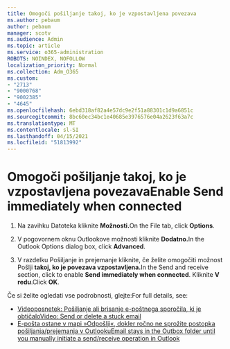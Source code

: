 ```yaml
---
title: Omogoči pošiljanje takoj, ko je vzpostavljena povezava
ms.author: pebaum
author: pebaum
manager: scotv
ms.audience: Admin
ms.topic: article
ms.service: o365-administration
ROBOTS: NOINDEX, NOFOLLOW
localization_priority: Normal
ms.collection: Adm_O365
ms.custom:
- "2713"
- "9000768"
- "9002385"
- "4645"
ms.openlocfilehash: 6ebd318af82a4e57dc9e2f51a88301c1d9a6851c
ms.sourcegitcommit: 8bc60ec34bc1e40685e3976576e04a2623f63a7c
ms.translationtype: MT
ms.contentlocale: sl-SI
ms.lasthandoff: 04/15/2021
ms.locfileid: "51813992"
---
```

# <a name="enable-send-immediately-when-connected"></a><span data-ttu-id="9caee-102">Omogoči pošiljanje takoj, ko je vzpostavljena povezava</span><span class="sxs-lookup"><span data-stu-id="9caee-102">Enable Send immediately when connected</span></span>
 
1. <span data-ttu-id="9caee-103">Na zavihku Datoteka kliknite **Možnosti.**</span><span class="sxs-lookup"><span data-stu-id="9caee-103">On the File tab, click **Options**.</span></span>

2. <span data-ttu-id="9caee-104">V pogovornem oknu Outlookove možnosti kliknite **Dodatno.**</span><span class="sxs-lookup"><span data-stu-id="9caee-104">In the Outlook Options dialog box, click **Advanced**.</span></span>

3. <span data-ttu-id="9caee-105">V razdelku Pošiljanje in prejemanje kliknite, če želite omogočiti možnost Pošlji **takoj, ko je povezava vzpostavljena.**</span><span class="sxs-lookup"><span data-stu-id="9caee-105">In the Send and receive section, click to enable **Send immediately when connected**.</span></span> <span data-ttu-id="9caee-106">Kliknite **V redu**.</span><span class="sxs-lookup"><span data-stu-id="9caee-106">Click **OK**.</span></span>

<span data-ttu-id="9caee-107">Če si želite ogledati vse podrobnosti, glejte:</span><span class="sxs-lookup"><span data-stu-id="9caee-107">For full details, see:</span></span>
- [<span data-ttu-id="9caee-108">Videoposnetek: Pošiljanje ali brisanje e-poštnega sporočila, ki je obtičalo</span><span class="sxs-lookup"><span data-stu-id="9caee-108">Video: Send or delete a stuck email</span></span>](https://support.office.com/article/Video-Send-or-delete-an-email-stuck-in-your-outbox-26d5d34a-4e5f-444a-a9e8-44db04a94dec) 
- [<span data-ttu-id="9caee-109">E-pošta ostane v mapi »Odpošlji«, dokler ročno ne sprožite postopka pošiljanja/prejemanja v Outlooku</span><span class="sxs-lookup"><span data-stu-id="9caee-109">Email stays in the Outbox folder until you manually initiate a send/receive operation in Outlook</span></span>](https://support.microsoft.com/help/2797572/email-stays-in-the-outbox-folder-until-you-manually-initiate-a-send-re)

